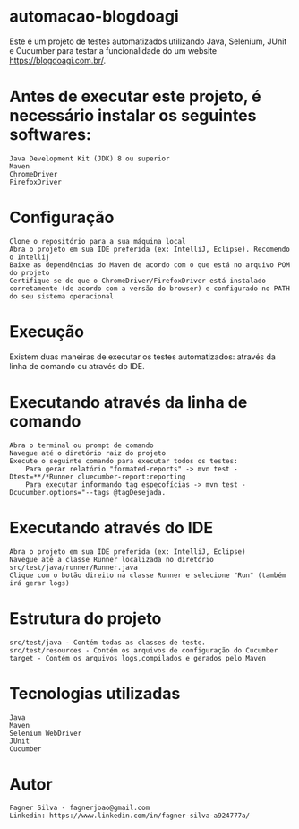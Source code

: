 # automacao-blogdoagi

Este é um projeto de testes automatizados utilizando Java, Selenium, JUnit e Cucumber para testar a funcionalidade do um website https://blogdoagi.com.br/.


# Antes de executar este projeto, é necessário instalar os seguintes softwares:

    Java Development Kit (JDK) 8 ou superior
    Maven
    ChromeDriver
    FirefoxDriver


# Configuração

    Clone o repositório para a sua máquina local
    Abra o projeto em sua IDE preferida (ex: IntelliJ, Eclipse). Recomendo o Intellij
    Baixe as dependências do Maven de acordo com o que está no arquivo POM do projeto
    Certifique-se de que o ChromeDriver/FirefoxDriver está instalado corretamente (de acordo com a versão do browser) e configurado no PATH do seu sistema operacional

# Execução

Existem duas maneiras de executar os testes automatizados: através da linha de comando ou através do IDE.

# Executando através da linha de comando

    Abra o terminal ou prompt de comando
    Navegue até o diretório raiz do projeto
    Execute o seguinte comando para executar todos os testes:
        Para gerar relatório "formated-reports" -> mvn test -Dtest=**/*Runner cluecumber-report:reporting
        Para executar informando tag especofícias -> mvn test -Dcucumber.options="--tags @tagDesejada.



# Executando através do IDE

    Abra o projeto em sua IDE preferida (ex: IntelliJ, Eclipse)
    Navegue até a classe Runner localizada no diretório src/test/java/runner/Runner.java
    Clique com o botão direito na classe Runner e selecione "Run" (também irá gerar logs)

# Estrutura do projeto

    src/test/java - Contém todas as classes de teste.
    src/test/resources - Contém os arquivos de configuração do Cucumber
    target - Contém os arquivos logs,compilados e gerados pelo Maven

# Tecnologias utilizadas

    Java
    Maven
    Selenium WebDriver
    JUnit
    Cucumber

# Autor

    Fagner Silva - fagnerjoao@gmail.com
    Linkedin: https://www.linkedin.com/in/fagner-silva-a924777a/